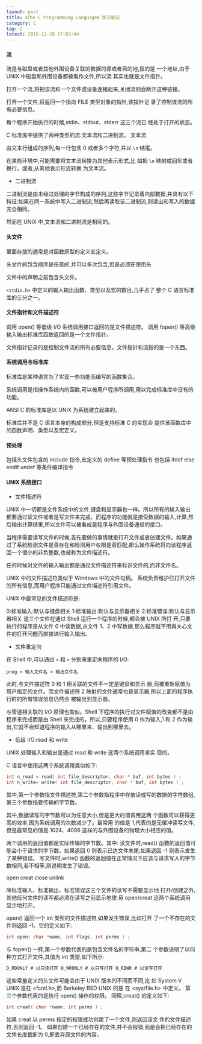 ```yaml
---
layout: post
title: 《The C Programming Language》 学习笔记
category: C
tag: C
latest: 2015-12-28 17:02:44
---
```


#### 流

流是与磁盘或者其他外围设备关联的数据的源或者目的地,指的是 一个地址,由于 UNIX 中磁盘和外围设备都被看作文件,所以流 其实也就是文件指针。

打开一个流,将把该流和一个文件或设备连接起来,关闭流则会断开这种链接。

打开一个文件,将返回一个指向 FILE 类型对象的指针,该指针记 录了控制该流的所有必要信息。

每个程序开始执行的时候,stdin、stdout、stderr 这三个流已 经处于打开的状态。

C 标准库中提供了两种类型的流:文本流和二进制流。 文本流

由文本行组成的序列,每一行包含 0 或者多个字符,并以 `\n` 结尾。

在某些环境中,可能需要将文本流转换为其他表示形式,比 如把  `\n` 映射成回车或者换行。或者,从其他表示形式转换 为文本流。

- 二进制流

二进制流是由未经过处理的字节构成的序列,这些字节记录着内部数据,并具有以下特征:如果在同一系统中写入二进制流,然后再读取该二进制流,则读出和写入的数据完全相同。

然而在 UNIX 中,文本流和二进制流是相同的。

#### 头文件

里面存放的通常是对函数原型的定义宏定义。

头文件的包含顺序是任意的,并可以多次包含,但是必须在使用头

文件中的声明之前包含头文件。

`<stdio.h>` 中定义的输入输出函数、类型以及宏的数目,几乎占了 整个 C 语言标准库的三分之一。

#### 文件指针和文件描述符

调用 open() 等低级 I/O 系统调用接口返回的是文件描述符。 调用 fopen() 等高级输入输出标准库函数返回的是一个文件指针。

文件指针记录的是控制文件流的所有必要信息，文件指针和流指的是一个东西。
  
#### 系统调用与标准库

标准库是某种语言为了实现一些功能而编写的函数集合。

系统调用是指操作系统内的函数,可以被用户程序所调用,用以完成标准库中没有的功能。

ANSI C 的标准库是以 UNIX 为系统建立起来的。

标准库并不是 C 语言本身的构成部分,但是支持标准 C 的实现会 提供该函数库中的函数声明、类型以及宏定义。

#### 预处理

包括头文件包含的 include 指令,宏定义的 define 等预处理指令 也包括 ifdef else endif undef 等条件编译指令

#### UNIX 系统接口

- 文件描述符

UNIX 中一切都是文件系统中的文件,键盘和显示器也一样。所以所有的输入输出都要通过读文件或者是写文件来完成。而程序的功能就是接受数据的输入,计算,然后输出计算结果,所以文件可以被看成是程序与外围设备通信的接口。

当程序需要读写文件的时候,首先要做的事情就是打开文件或者创建文件。如果通过了系统检测文件是否存在和检测用户权限是否匹配,那么操作系统将向该程序返回一个很小的非负整数,也被称为文件描述符。

任何时候对文件的输入输出都是通过文件描述符来标识文件的,而非文件名。

UNIX 中的文件描述符类似于 Windows 中的文件句柄。 系统负责维护已打开文件的所有信息,而用户程序只能通过文件描述符引用文件。

UNIX 中最常见的文件描述符是:

0:标准输入:默认与键盘相关
1:标准输出:默认与显示器相关 
2:标准错误:默认与显示器相关
这三个文件在通过 Shell 运行一个程序的时候,都会被 UNIX 所打 开,只要执行的程序是从文件 0 中读数据,从文件 1、2 中写数据,那么程序就不用再关心文件的打开问题而直接进行输入输出。

- 文件重定向

在 Shell 中,可以通过 `<` 和 `>` 分别来重定向程序的 I/O:

```
prog < 输入文件名 > 输出文件名
```

此时,与文件描述符 0 和 1 相关联的文件不一定是键盘和显示 器,而被重新赋值为用户指定的文件。而文件描述符 2 映射的文件通常也是显示器,所以上面的程序执行时的所有错误信息仍然会
被输出到显示器。

与管道相关联的 I/O 原理也类似。Shell 下程序的执行对文件赋值的改变都不是由程序来完成而是由 Shell 来完成的。所以,只要程序使用 0 作为输入,1 和 2 作为输出,它就不会知道程序的输入从哪里来、输出到哪里去。

- 低级 I/O:read 和 write

UNIX 处理输入和输出是通过 read 和 write 这两个系统调用来实
现的。

C 语言中使用这两个系统调用类似如下:

``` c
int n_read = read( int file_descriptor, char * buf, int bytes ) ;
int n_write= write( int file_descriptor, char * buf, int bytes ) ;
```

其中,第一个参数指文件描述符,第二个参数指程序中存放读或写的数据的字符数组,第三个参数指要传输的字节数。

其中,数据读写的字节数可以为任意大小,但是更大的值调用这两 个函数可以获得更高的效率,因为系统调用的次数减少了。最常用 的值是 1,代表的是无缓冲读写文件,但是最常见的值是 1024、4096 这样的与外围设备的物理大小相应的值。

两个调用的返回值都是实际传输的字节数。其中: 读文件时,read() 函数的返回值可能会小于请求的字节数。如果返回 0 则表示已达文件末尾;如果返回 -1 则表示发生了某种错误。 写文件时,write() 函数的返回值在正常情况下应该与请求写入的字节数相同,若不相等,则说明发生了错误。

open creat close unlink

除标准输入、标准输出、标准错误这三个文件的读写不需要显示地 打开/创建之外,其他任何文件的读写都必须在读写之前显示地使 用 open/creat 这两个系统调用显示地打开。

open() 返回一个 int 类型的文件描述符,如果发生错误,比如打开 了一个不存在的文件则返回 -1。它的定义如下:

``` c
int open( char *name, int flags, int perms ) ;
```

与 fopen() 一样,第一个参数代表的是包含文件名的字符串,第二 个参数说明了以何种方式打开文件,其值为 int 类型,如下所示:

``` c
O_RDONLY # 以只读打开 O_WRONLY # 以只写打开 O_RDWR # 以读写打开
```

这些常量定义的头文件可能会由于 UNIX 版本的不同而不同,比 如 System V UNIX 是在 <fcntl.h>,而 Berkeley BSD UNIX 的是 在 <sys/file.h> 中定义。
第三个参数代表的是执行 open() 操作的权限。 同理,creat() 的定义如下:
   
``` c
int creat( char *name, int perms ) ;
```

如果 creat 以 perms 指定的权限成功创建了一个文件,则返回该文 件的文件描述符,否则返回 -1。
如果创建一个已经存在的文件,并不会报错,而是会把已经存在的 文件长度截断为 0,即丢弃原文件的内容。
